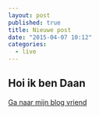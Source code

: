 ```yaml
---
layout: post
published: true
title: Nieuwe post
date: "2015-04-07 10:12"
categories: 
  - live
---
```


## Hoi ik ben Daan

[Ga naar mijn blog vriend](/blog/  "Ga naar mijn blog vriend")
